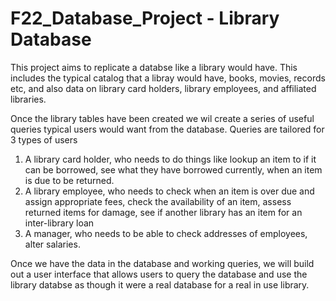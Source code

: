 # F22_Database_Project - Library Database 
This project aims to replicate a databse like a library would have. This includes the typical catalog that a libray would have, books, movies, records etc, and also data on library card holders, library employees, and affiliated libraries.

Once the library tables have been created we wil create a series of useful queries typical users would want from the database. Queries are tailored for 3 types of users

1. A library card holder, who needs to do things like lookup an item to if it can be borrowed, see what they have borrowed currently, when an item is due to be returned. 
2. A library employee, who needs to check when an item is over due and assign appropriate fees, check the availability of an item, assess returned items for damage, see if another library has an item for an inter-library loan
3. A manager, who needs to be able to check addresses of employees, alter salaries.

Once we have the data in the database and working queries, we will build out a user interface that allows users to query the database and use the library databse as though it were a real database for a real in use library.
